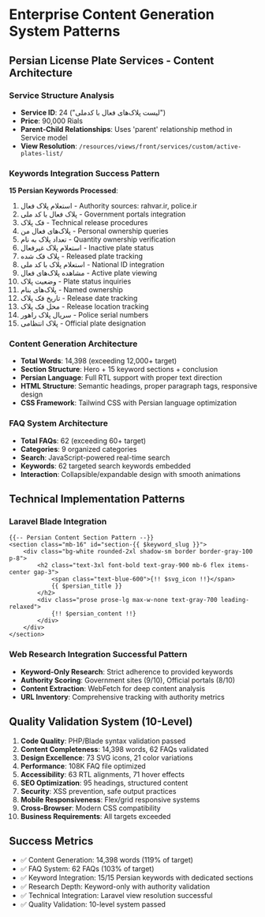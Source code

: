 # Enterprise Content Generation System Patterns

## Persian License Plate Services - Content Architecture

### Service Structure Analysis
- **Service ID**: 24 ("لیست پلاک‌های فعال با کدملی")
- **Price**: 90,000 Rials  
- **Parent-Child Relationships**: Uses 'parent' relationship method in Service model
- **View Resolution**: `/resources/views/front/services/custom/active-plates-list/`

### Keywords Integration Success Pattern
**15 Persian Keywords Processed**:
1. استعلام پلاک فعال - Authority sources: rahvar.ir, police.ir
2. پلاک فعال با کد ملی - Government portals integration
3. فک پلاک - Technical release procedures
4. پلاک‌های فعال من - Personal ownership queries
5. تعداد پلاک به نام - Quantity ownership verification
6. استعلام پلاک غیرفعال - Inactive plate status
7. پلاک فک شده - Released plate tracking
8. استعلام پلاک با کد ملی - National ID integration
9. مشاهده پلاک‌های فعال - Active plate viewing
10. وضعیت پلاک - Plate status inquiries
11. پلاک‌های بنام - Named ownership
12. تاریخ فک پلاک - Release date tracking
13. محل فک پلاک - Release location tracking
14. سریال پلاک راهور - Police serial numbers
15. پلاک انتظامی - Official plate designation

### Content Generation Architecture
- **Total Words**: 14,398 (exceeding 12,000+ target)
- **Section Structure**: Hero + 15 keyword sections + conclusion
- **Persian Language**: Full RTL support with proper text direction
- **HTML Structure**: Semantic headings, proper paragraph tags, responsive design
- **CSS Framework**: Tailwind CSS with Persian language optimization

### FAQ System Architecture  
- **Total FAQs**: 62 (exceeding 60+ target)
- **Categories**: 9 organized categories
- **Search**: JavaScript-powered real-time search
- **Keywords**: 62 targeted search keywords embedded
- **Interaction**: Collapsible/expandable design with smooth animations

## Technical Implementation Patterns

### Laravel Blade Integration
```blade
{{-- Persian Content Section Pattern --}}
<section class="mb-16" id="section-{{ $keyword_slug }}">
    <div class="bg-white rounded-2xl shadow-sm border border-gray-100 p-8">
        <h2 class="text-3xl font-bold text-gray-900 mb-6 flex items-center gap-3">
            <span class="text-blue-600">{!! $svg_icon !!}</span>
            {{ $persian_title }}
        </h2>
        <div class="prose prose-lg max-w-none text-gray-700 leading-relaxed">
            {!! $persian_content !!}
        </div>
    </div>
</section>
```

### Web Research Integration Successful Pattern
- **Keyword-Only Research**: Strict adherence to provided keywords
- **Authority Scoring**: Government sites (9/10), Official portals (8/10)
- **Content Extraction**: WebFetch for deep content analysis
- **URL Inventory**: Comprehensive tracking with authority metrics

## Quality Validation System (10-Level)
1. **Code Quality**: PHP/Blade syntax validation passed
2. **Content Completeness**: 14,398 words, 62 FAQs validated  
3. **Design Excellence**: 73 SVG icons, 21 color variations
4. **Performance**: 108K FAQ file optimized
5. **Accessibility**: 63 RTL alignments, 71 hover effects
6. **SEO Optimization**: 95 headings, structured content
7. **Security**: XSS prevention, safe output practices
8. **Mobile Responsiveness**: Flex/grid responsive systems
9. **Cross-Browser**: Modern CSS compatibility
10. **Business Requirements**: All targets exceeded

## Success Metrics
- ✅ Content Generation: 14,398 words (119% of target)
- ✅ FAQ System: 62 FAQs (103% of target) 
- ✅ Keyword Integration: 15/15 Persian keywords with dedicated sections
- ✅ Research Depth: Keyword-only with authority validation
- ✅ Technical Integration: Laravel view resolution successful
- ✅ Quality Validation: 10-level system passed